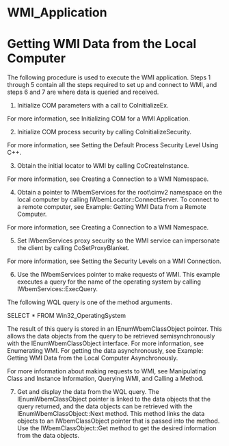# WMI_Application
# Getting WMI Data from the Local Computer
The following procedure is used to execute the WMI application. Steps 1 through 5 contain all the steps required to set up and connect to WMI, and steps 6 and 7 are where data is queried and received.

1. Initialize COM parameters with a call to CoInitializeEx.

For more information, see Initializing COM for a WMI Application.

2. Initialize COM process security by calling CoInitializeSecurity.

For more information, see Setting the Default Process Security Level Using C++.

3. Obtain the initial locator to WMI by calling CoCreateInstance.

For more information, see Creating a Connection to a WMI Namespace.

4. Obtain a pointer to IWbemServices for the root\cimv2 namespace on the local computer by calling IWbemLocator::ConnectServer. To connect to a remote computer, see Example: Getting WMI Data from a Remote Computer.

For more information, see Creating a Connection to a WMI Namespace.

5. Set IWbemServices proxy security so the WMI service can impersonate the client by calling CoSetProxyBlanket.

For more information, see Setting the Security Levels on a WMI Connection.

6. Use the IWbemServices pointer to make requests of WMI. This example executes a query for the name of the operating system by calling IWbemServices::ExecQuery.

The following WQL query is one of the method arguments.

SELECT * FROM Win32_OperatingSystem

The result of this query is stored in an IEnumWbemClassObject pointer. This allows the data objects from the query to be retrieved semisynchronously with the IEnumWbemClassObject interface. For more information, see Enumerating WMI. For getting the data asynchronously, see Example: Getting WMI Data from the Local Computer Asynchronously.

For more information about making requests to WMI, see Manipulating Class and Instance Information, Querying WMI, and Calling a Method.

7. Get and display the data from the WQL query. The IEnumWbemClassObject pointer is linked to the data objects that the query returned, and the data objects can be retrieved with the IEnumWbemClassObject::Next method. This method links the data objects to an IWbemClassObject pointer that is passed into the method. Use the IWbemClassObject::Get method to get the desired information from the data objects.
